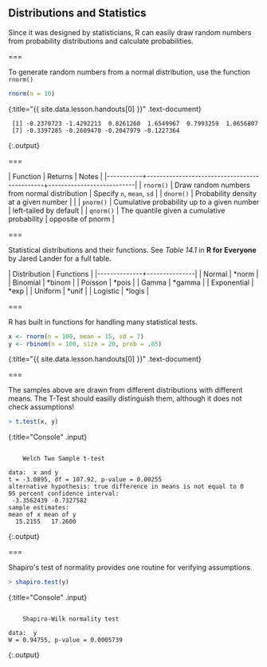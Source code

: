 ---
---

## Distributions and Statistics

Since it was designed by statisticians, R can easily draw random numbers from
probability distributions and calculate probabilities.

===

To generate random numbers from a normal distribution, use the function
`rnorm()`



~~~r
rnorm(n = 10)
~~~
{:title="{{ site.data.lesson.handouts[0] }}" .text-document}


~~~
 [1] -0.2370723 -1.4292213  0.8261260  1.6549967  0.7993259  1.0656807
 [7] -0.3397285 -0.2609470 -0.2047979 -0.1227364
~~~
{:.output}


===

| Function  | Returns                                      | Notes                     |
|-----------+----------------------------------------------+---------------------------|
| `rnorm()` | Draw random numbers from normal distribution | Specify `n`, `mean`, `sd` |
| `dnorm()` | Probability density at a given number        |                           |
| `pnorm()` | Cumulative probability up to a given number  | left-tailed by default    |
| `qnorm()` | The quantile given a cumulative probability  | opposite of pnorm         |

===

Statistical distributions and their functions.
See *Table 14.1* in **R for Everyone** by Jared Lander for a full table.

| Distribution | Functions     |
|--------------+---------------|
| Normal       | *norm         |
| Binomial     | *binom        |
| Poisson      | *pois         |
| Gamma        | *gamma        |
| Exponential  | *exp          |
| Uniform      | *unif         |
| Logistic     | *logis        |

===

R has built in functions for handling many statistical tests. 




~~~r
x <- rnorm(n = 100, mean = 15, sd = 7)
y <- rbinom(n = 100, size = 20, prob = .85)
~~~
{:title="{{ site.data.lesson.handouts[0] }}" .text-document}


===

The samples above are drawn from different distributions with different means.
The  T-Test should easilly distinguish them, although it does not check
assumptions!



~~~r
> t.test(x, y)
~~~
{:title="Console" .input}


~~~

	Welch Two Sample t-test

data:  x and y
t = -3.0895, df = 107.92, p-value = 0.00255
alternative hypothesis: true difference in means is not equal to 0
95 percent confidence interval:
 -3.3562439 -0.7327582
sample estimates:
mean of x mean of y 
  15.2155   17.2600 
~~~
{:.output}


===

Shapiro's test of normality provides one routine for verifying assumptions.



~~~r
> shapiro.test(y)
~~~
{:title="Console" .input}


~~~

	Shapiro-Wilk normality test

data:  y
W = 0.94755, p-value = 0.0005739
~~~
{:.output}

